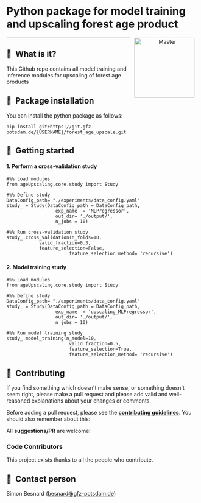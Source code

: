 # Python package for model training and upscaling forest age product
<p align="center">
<a href="https://git.gfz-potsdam.de/besnard/forest_age_upscale">
    <img src="https://media.gfz-potsdam.de/gfz/wv/pic/Bildarchiv/gfz/GFZ-CD_LogoRGB_en.png" alt="Master" height="158px" hspace="10px" vspace="0px" align="right">
  </a>
</p>

***

## :memo: &nbsp;What is it?
This Github repo contains all model training and inference modules for upscaling of forest age products

## :anger: &nbsp;Package installation
You can install the python package as follows:
```
pip install git+https://git.gfz-potsdam.de/{USERNAME}/forest_age_upscale.git
```

## :notebook_with_decorative_cover: &nbsp;Getting started

#### 1. Perform a cross-validation study

```
#%% Load modules
from ageUpscaling.core.study import Study
```

```
#%% Define study
DataConfig_path= "./experiments/data_config.yaml"
study_ = Study(DataConfig_path = DataConfig_path,
                  exp_name  = 'MLPregressor',
                  out_dir= './output/',
                  n_jobs = 10)
```
 
```
#%% Run cross-validation study
study_.cross_validation(n_folds=10, 
			valid_fraction=0.3, 
			feature_selection=False,
                       feature_selection_method= 'recursive')
```

#### 2. Model training study

```
#%% Load modules
from ageUpscaling.core.study import Study
```

```
#%% Define study
DataConfig_path= "./experiments/data_config.yaml"
study_ = Study(DataConfig_path = DataConfig_path,
                  exp_name  = 'upscaling_MLPregressor',
                  out_dir= './output/',
                  n_jobs = 10)
```
 
```
#%% Run model training study
study_.model_training(n_model=10,
                       valid_fraction=0.5, 
                       feature_selection=True, 
                       feature_selection_method= 'recursive')
```

## :busts_in_silhouette: &nbsp;Contributing
If you find something which doesn't make sense, or something doesn't seem right, please make a pull request and please add valid and well-reasoned explanations about your changes or comments.

Before adding a pull request, please see the **[contributing guidelines](.github/CONTRIBUTING.md)**. You should also remember about this:

All **suggestions/PR** are welcome!

### Code Contributors
This project exists thanks to all the people who contribute.

## :email: &nbsp;Contact person
Simon Besnard (besnard@gfz-potsdam.de)

